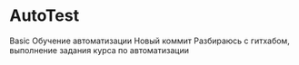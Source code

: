 # AutoTest
Basic
Обучение автоматизации
Новый коммит
Разбираюсь с гитхабом, выполнение задания курса по автоматизации